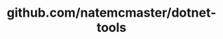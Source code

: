 ---
layout: post
title: github.com/natemcmaster/dotnet-tools
categories: link
tags: [انگلیسی, گیت‌هاب, برنامه‌نویسی]
---